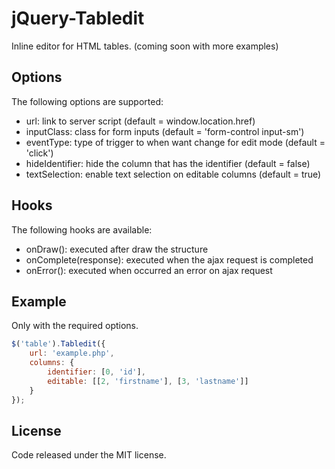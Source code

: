 # jQuery-Tabledit
Inline editor for HTML tables. (coming soon with more examples)

## Options
The following options are supported:
* url: link to server script (default = window.location.href)
* inputClass: class for form inputs (default = 'form-control input-sm')
* eventType: type of trigger to when want change for edit mode (default = 'click')
* hideIdentifier: hide the column that has the identifier (default = false)
* textSelection: enable text selection on editable columns (default = true)

## Hooks
The following hooks are available:
* onDraw(): executed after draw the structure
* onComplete(response): executed when the ajax request is completed
* onError(): executed when occurred an error on ajax request

## Example
Only with the required options.

```js
$('table').Tabledit({
    url: 'example.php',
    columns: {
        identifier: [0, 'id'],                    
        editable: [[2, 'firstname'], [3, 'lastname']]
    }
});
```

## License
Code released under the MIT license.
